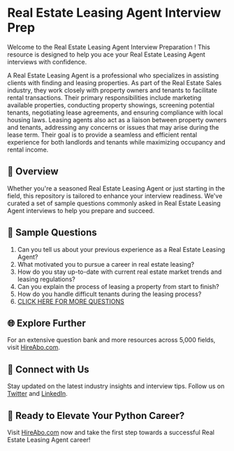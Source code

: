 # Real Estate Leasing Agent Interview Prep

Welcome to the Real Estate Leasing Agent Interview Preparation ! This resource is designed to help you ace your Real Estate Leasing Agent interviews with confidence.

A Real Estate Leasing Agent is a professional who specializes in assisting clients with finding and leasing properties. As part of the Real Estate Sales industry, they work closely with property owners and tenants to facilitate rental transactions. Their primary responsibilities include marketing available properties, conducting property showings, screening potential tenants, negotiating lease agreements, and ensuring compliance with local housing laws. Leasing agents also act as a liaison between property owners and tenants, addressing any concerns or issues that may arise during the lease term. Their goal is to provide a seamless and efficient rental experience for both landlords and tenants while maximizing occupancy and rental income.

## 🚀 Overview

Whether you're a seasoned Real Estate Leasing Agent or just starting in the field, this repository is tailored to enhance your interview readiness. We've curated a set of sample questions commonly asked in Real Estate Leasing Agent interviews to help you prepare and succeed.

## 📝 Sample Questions

1. Can you tell us about your previous experience as a Real Estate Leasing Agent?
2. What motivated you to pursue a career in real estate leasing?
3. How do you stay up-to-date with current real estate market trends and leasing regulations?
4. Can you explain the process of leasing a property from start to finish?
5. How do you handle difficult tenants during the leasing process?
6. [CLICK HERE FOR MORE QUESTIONS](https://hireabo.com/job/21_0_18/Real%20Estate%20Leasing%20Agent)

## 🌐 Explore Further

For an extensive question bank and more resources across 5,000 fields, visit [HireAbo.com](https://www.hireabo.com).

## 📱 Connect with Us

Stay updated on the latest industry insights and interview tips. Follow us on [Twitter](https://twitter.com/hireabo) and [LinkedIn](https://www.linkedin.com/in/hire-abo-3609972a8/).

## 🚀 Ready to Elevate Your Python Career?

Visit [HireAbo.com](https://www.hireabo.com) now and take the first step towards a successful Real Estate Leasing Agent career!